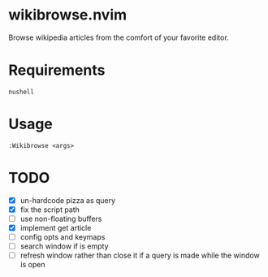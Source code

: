 # wikibrowse.nvim

Browse wikipedia articles from the comfort of your favorite editor.

# Requirements

`nushell`

# Usage

```vim
:Wikibrowse <args>
```

# TODO

- [x] un-hardcode pizza as query
- [x] fix the script path
- [ ] use non-floating buffers
- [x] implement get article
- [ ] config opts and keymaps
- [ ] search window if <args> is empty
- [ ] refresh window rather than close it if a query is made while the window is open
